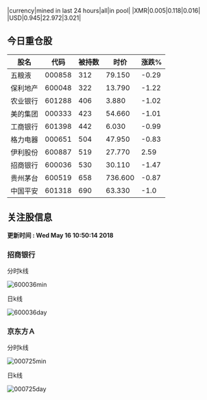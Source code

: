 |currency|mined in last 24 hours|all|in pool|
|XMR|0.005|0.118|0.016|
|USD|0.945|22.972|3.021|

## 今日重仓股 

|股名|代码|被持数|时价|涨跌%|
|---|---|---|---|---|
|五粮液|000858|312|79.150|-0.29|
|保利地产|600048|322|13.790|-1.22|
|农业银行|601288|406|3.880|-1.02|
|美的集团|000333|423|54.660|-1.01|
|工商银行|601398|442|6.030|-0.99|
|格力电器|000651|504|47.950|-0.83|
|伊利股份|600887|519|27.770|2.59|
|招商银行|600036|530|30.110|-1.47|
|贵州茅台|600519|658|736.600|-0.87|
|中国平安|601318|690|63.330|-1.0|

## 关注股信息
**更新时间 : Wed May 16 10:50:14 2018**
### 招商银行 
分时k线

![600036min](http://image.sinajs.cn/newchart/min/n/sh600036.gif)

日k线

![600036day](http://image.sinajs.cn/newchart/daily/n/sh600036.gif)

### 京东方Ａ 
分时k线

![000725min](http://image.sinajs.cn/newchart/min/n/sz000725.gif)

日k线

![000725day](http://image.sinajs.cn/newchart/daily/n/sz000725.gif)
